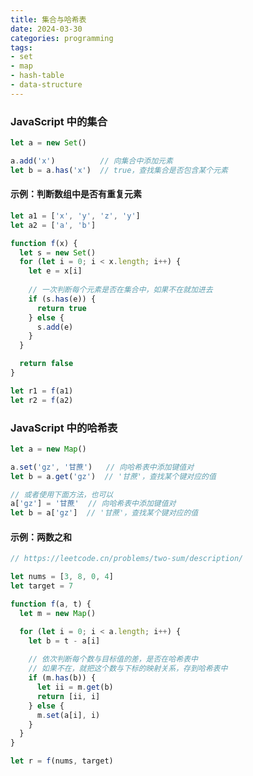```yaml
---
title: 集合与哈希表
date: 2024-03-30
categories: programming
tags: 
- set
- map
- hash-table
- data-structure
---
```


### JavaScript 中的集合

```javascript
let a = new Set()

a.add('x')          // 向集合中添加元素
let b = a.has('x')  // true，查找集合是否包含某个元素
```

#### 示例：判断数组中是否有重复元素

```javascript
let a1 = ['x', 'y', 'z', 'y']
let a2 = ['a', 'b']

function f(x) {
  let s = new Set()
  for (let i = 0; i < x.length; i++) {
    let e = x[i]
 
    // 一次判断每个元素是否在集合中，如果不在就加进去
    if (s.has(e)) {
      return true
    } else {
      s.add(e)
    }
  }

  return false
}

let r1 = f(a1)
let r2 = f(a2)
```


### JavaScript 中的哈希表

```javascript
let a = new Map()

a.set('gz', '甘蔗')   // 向哈希表中添加键值对
let b = a.get('gz')  // '甘蔗'，查找某个键对应的值
```

```javascript
// 或者使用下面方法，也可以
a['gz'] = '甘蔗'  // 向哈希表中添加键值对
let b = a['gz']  // '甘蔗'，查找某个键对应的值
```

#### 示例：两数之和

```javascript
// https://leetcode.cn/problems/two-sum/description/

let nums = [3, 8, 0, 4]
let target = 7

function f(a, t) {
  let m = new Map()

  for (let i = 0; i < a.length; i++) {
    let b = t - a[i]
 
    // 依次判断每个数与目标值的差，是否在哈希表中
    // 如果不在，就把这个数与下标的映射关系，存到哈希表中
    if (m.has(b)) {
      let ii = m.get(b)
      return [ii, i]
    } else {
      m.set(a[i], i)
    }
  }
}

let r = f(nums, target)
```